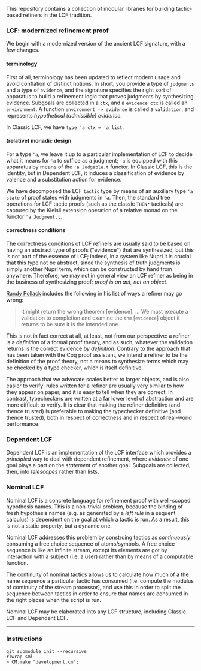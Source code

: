 This repository contains a collection of modular libraries for building
tactic-based refiners in the LCF tradition.

### LCF: modernized refinement proof

We begin with a modernized version of the ancient LCF signature, with a few
changes.

#### terminology

First of all, terminology has been updated to reflect modern usage and avoid
conflation of distinct notions. In short, you provide a type of `judgments` and
a type of `evidence`, and the signature specifies the right sort of apparatus
to build a refinement logic that proves judgments by synthesizing evidence.
Subgoals are collected in a `ctx`, and a `evidence ctx` is called an
`environment`. A function `environment -> evidence` is called a `validation`,
and represents *hypothetical (admissible) evidence*.

In Classic LCF, we have `type 'a ctx = 'a list`.

#### (relative) monadic design

For a type `'a`, we leave it up to a particular implementation of LCF to decide
what it means for `'a` to suffice as a judgment; `'a` is equipped with this
apparatus by means of the `'a Judgable.t` functor. In Classic LCF, this is the
identity, but in Dependent LCF, it induces a classification of evidence by
valence and a substitution action for evidence.

We have decomposed the LCF `tactic` type by means of an auxiliary type `'a
state` of proof states with judgments in `'a`. Then, the standard tree
operations for LCF tactic proofs (such as the classic `THEN*` tacticals) are
captured by the Kleisli extension operation of a relative monad on the functor
`'a Judgment.t`.

#### correctness conditions

The correctness conditions of LCF refiners are usually said to be based on
having an abstract type of proofs ("evidence") that are synthesized, but this
is not part of the essence of LCF; indeed, in a system like Nuprl it is crucial
that this type not be abstract, since the synthesis of truth judgments is
simply another Nuprl term, which can be constructed by hand from anywhere.
Therefore, we may not in general view an LCF refiner as being in the business
of synthesizing proof: *proof is an act, not an object*.

[Randy Pollack](http://citeseer.ist.psu.edu/viewdoc/summary?doi=10.1.1.29.9573)
includes the following in his list of ways a refiner may go wrong:

> It might return the wrong theorem [evidence]. ... We must execute a
> validation to completion and examine the `thm` [`evidence`] object it returns
> to be sure it is the intended one.

This is not in fact correct at all, at least, not from our perspective: a
refiner is a *definition* of a formal proof theory, and as such, whatever the
validation returns is the correct evidence *by definition*. Contrary to the
approach that has been taken with the Coq proof assistant, we intend a refiner
to be the definition of the proof theory, not a means to synthesize terms which
may be checked by a type checker, which is itself definitive.

The approach that we advocate scales better to larger objects, and is also
easier to verify: rules written for a refiner are usually very similar to how
they appear on paper, and it is easy to tell when they are correct. In
contrast, typecheckers are written at a far lower level of abstraction and are
more difficult to verify. It is clear that making the refiner definitive (and
thence trusted) is preferable to making the typechecker definitive (and thence
trusted), both in respect of correctness and in respect of real-world performance.


### Dependent LCF

Dependent LCF is an implementation of the LCF interface which provides a
*principled* way to deal with dependent refinement, where *evidence* of one
goal plays a part on the *statement* of another goal. Subgoals are collected,
then, into *telescopes* rather than lists.

### Nominal LCF

Nominal LCF is a concrete language for refinement proof with well-scoped
hypothesis names. This is a non-trivial problem, because the binding of fresh
hypothesis names (e.g. as generated by a *left rule* in a sequent calculus) is
dependent on the goal at which a tactic is run. As a result, this is not a
static property, but a dynamic one.

Nominal LCF addresses this problem by construing tactics as *continuously*
consuming a free choice sequence of atoms/symbols. A free choice sequence is
like an infinite stream, except its elements are got by interaction with a
subject (i.e. a user) rather than by means of a computable function.

The continuity of nominal tactics allows us to calculate how much of a the name
sequence a particular tactic has consumed (i.e. compute the modulus of
continuity of the stream processor), and use this in order to split the
sequence between tactics in order to ensure that names are consumed in the
right places when the script is run.

Nominal LCF may be elaborated into any LCF structure, including Classic LCF and
Dependent LCF.

-----------------------------------------------------------------------------------

### Instructions

```
git submodule init --recursive
rlwrap sml
> CM.make "development.cm";
```
